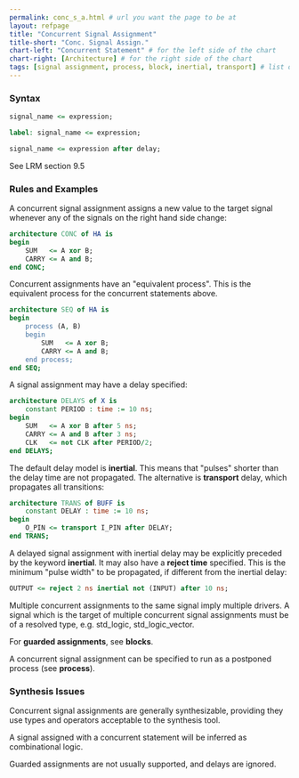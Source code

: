 ```yaml
---
permalink: conc_s_a.html # url you want the page to be at
layout: refpage
title: "Concurrent Signal Assignment"
title-short: "Conc. Signal Assign."
chart-left: "Concurrent Statement" # for the left side of the chart
chart-right: [Architecture] # for the right side of the chart
tags: [signal assignment, process, block, inertial, transport] # list of tags
---
```


<h3 class="text-hr"><span>Syntax</span></h3>

<!-- include the vhdl tag to highlight as vhdl -->
```vhdl
signal_name <= expression;
```

```vhdl
label: signal_name <= expression;
```

```vhdl
signal_name <= expression after delay;
```

See LRM section 9.5

<h3 class="text-hr"><span>Rules and Examples</span></h3>

A concurrent signal assignment assigns a new value to the target signal whenever any of the signals on the right hand side change:
```vhdl
architecture CONC of HA is
begin
    SUM   <= A xor B;
    CARRY <= A and B;
end CONC;
```

Concurrent assignments have an "equivalent process". This is the equivalent process for the concurrent statements above.
```vhdl
architecture SEQ of HA is
begin
    process (A, B)
    begin
        SUM   <= A xor B;
        CARRY <= A and B;
    end process;
end SEQ;
```

A signal assignment may have a delay specified:
```vhdl
architecture DELAYS of X is
    constant PERIOD : time := 10 ns;
begin
    SUM   <= A xor B after 5 ns;
    CARRY <= A and B after 3 ns;
    CLK   <= not CLK after PERIOD/2;
end DELAYS;
```

The default delay model is __inertial__. This means that "pulses" shorter than the delay time are not propagated. The alternative is __transport__ delay, which propagates all transitions:
```vhdl
architecture TRANS of BUFF is
    constant DELAY : time := 10 ns;
begin
    O_PIN <= transport I_PIN after DELAY;
end TRANS;
```

A delayed signal assignment with inertial delay may be explicitly preceded by the keyword __inertial__. It may also have a __reject time__ specified. This is the minimum "pulse width" to be propagated, if different from the inertial delay:

```vhdl
OUTPUT <= reject 2 ns inertial not (INPUT) after 10 ns;
```

Multiple concurrent assignments to the same signal imply multiple drivers. A signal which is the target of multiple concurrent signal assignments must be of a resolved type, e.g. std_logic, std_logic_vector.

For __guarded assignments__, see __blocks__.

A concurrent signal assignment can be specified to run as a postponed process (see __process__).

<h3 class="text-hr"><span>Synthesis Issues</span></h3>

Concurrent signal assignments are generally synthesizable, providing they use types and operators acceptable to the synthesis tool.

A signal assigned with a concurrent statement will be inferred as combinational logic.

Guarded assignments are not usually supported, and delays are ignored.

